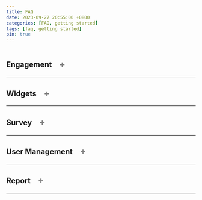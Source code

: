 ```yaml
---
title: FAQ
date: 2023-09-27 20:55:00 +0800
categories: [FAQ, getting started]
tags: [faq, getting started]
pin: true
---
```


<!--  This is a tab component -->

<details class="faq" onclick="toggleSymbol(this)">
<summary>
    <h3>Engagement 
        <span class="symbol">+</span>
    </h3>
</summary>


<details onclick="toggleSymbol(this)">
<summary>How do I create an engagement?<span class="symbol">+</span></summary>

You must be a Superuser to create an engagement.
To create an engagement, go to the Engagement Listing page and click the "Create an Engagement" button. This will take you to the Engagement creation page.
View all the steps on the <a href="https://bcgov.github.io/met-guide/posts/create-engagement/">Create Engagement</a> page. 

</details>

<details onclick="toggleSymbol(this)">
<summary>How do I edit an engagement?<span class="symbol">+</span></summary>

As a Superuser, you can edit an engagement at any time. As a Team Member, you can only edit an engagement you are assigned to before it is scheduled/published.
To edit an engagement, go to the Engagement Listing page and select "Edit Engagement" from the Action drop-down. This will take you to the Engagement Details page where you can edit your engagement. Alternatively, you can edit your engagement from the Preview Engagement page by clicking the "Edit Engagement" button.
View all the steps on the <a href="https://bcgov.github.io/met-guide/posts/edit-an-engagement/">Edit Engagement</a> page. 

</details>

<details onclick="toggleSymbol(this)">
<summary>How do I assign a Team Member/Reviewer to an Engagement?<span class="symbol">+</span></summary>

As a Superuser, you can assign any Team Member or Reviewer to any engagement. As a Team Member, you can assign any Team Member/Reviewer to an engagement that you are already assigned to.
To assign a user, go to the User Management page and select "Assign to an Engagement" from the Action drop-down. You can also assign a user to an engagement from the User's Detail page by clicking the "+ Add to an Engagement" button or, for Team Members only, you can go to the Engagement User Management page and click the "+ Add Team Member" button. 
View all the steps on the <a href="https://bcgov.github.io/met-guide/posts/add-team-member-or-reviewer-to-engagement/">Assign a Team Member/Reviewer to an Engagement</a> page. 

</details>

<details onclick="toggleSymbol(this)">
<summary>Where do I find the public URL to an Engagement?<span class="symbol">+</span></summary>

To access the public URL to an engagement, go to the Engagement Listing page and click on the desired engagement. Click on "Edit Engagement" and then go to the URL (links) tab. The top link will be for the Public Engagement Page. The URL is auto-generated based on the engagement name but is editable before the engagement is published.
Alternatively, if the engagement is not yet scheduled/published, you can select "Edit Engagement" from the Action drop-down on the Engagement Listing page. Please note that team Members will only be able to access the URL (links) tab on the Engagement Details page before the engagement is scheduled/published.

</details>

<details onclick="toggleSymbol(this)">
<summary>How do I edit the dates the survey opens and closes?<span class="symbol">+</span></summary>

Superusers can edit the survey dates if the engagement is in draft, published/scheduled, or open. Team Members can only edit the survey dates if the engagement is a draft. You cannot edit the dates of closed or unpublished engagements. 
To edit the opening and closing dates of a survey, click on your desired engagement and edit the dates from the Engagement Details tab, then click the "Save" button at the bottom of the page. For more information on Engagement Details, visit the <a href="https://bcgov.github.io/met-guide/posts/engagement-details/">Engagement Details</a> page.

</details>

<details onclick="toggleSymbol(this)">
<summary>How do I change the date an Engagement is scheduled to go live?<span class="symbol">+</span></summary>

As a Superuser, you can change the date and time an engagement is scheduled to go live as long as you do it before the original scheduled time. To change the engagement go-live date and time, go to the Engagement Listing page and click on the desired engagement. You will see a link to reschedule your engagement in the yellow banner, just below the date/time your engagement is scheduled to go live. 

</details>

<details onclick="toggleSymbol(this)">
<summary>Can I edit an engagement that is published?<span class="symbol">+</span></summary>

Yes. Superusers can edit engagements that have been published. However, once an engagement is published, you cannot change the "Set-up as Internal Engagement" and Send Report toggles, or the URL to the Public Engagement Page. 

</details>

</details>

<!--  This is the end of a tab component -->




<details class="faq" onclick="toggleSymbol(this)">
<summary>
    <h3>Widgets
        <span class="symbol">+</span>
    </h3>
</summary>


<details onclick="toggleSymbol(this)">
<summary>What are the widgets?<span class="symbol">+</span></summary>

Widgets are customizable modals that display different types of information about the engagement. To learn more and view all the widgets, visit the <a href="https://bcgov.github.io/met-guide/posts/widgets/">Widgets</a> page. 

</details>

<details onclick="toggleSymbol(this)">
<summary>How do I add a widget to an engagement?<span class="symbol">+</span></summary>

Superusers and Team Members can add widgets to display on the engagement page. Upon the creation of an engagement, a user will see the Widgets section on the right side of the screen. Click "Add Widget" and you will see all of the available widgets. To learn more and view all the widgets, visit the <a href="https://bcgov.github.io/met-guide/posts/widgets/">Widgets</a> page.

</details>

<details onclick="toggleSymbol(this)">
<summary>Do I need to add every widget to my engagement?<span class="symbol">+</span></summary>

No. Widgets are intended to be entirely customizable according to the engagement. 

</details>

</details>

<!--  This is the end of a tab component -->



<details class="faq" onclick="toggleSymbol(this)">
<summary>
    <h3>Survey
        <span class="symbol">+</span>
    </h3>
</summary>


<details onclick="toggleSymbol(this)">
<summary>How do I create a survey?<span class="symbol">+</span></summary>

You must be a Superuser to create a new survey. To create a survey, go to the Survey Listing page and click the "Create Survey" button. Choose the "Create a New Survey" option and approve of the Disclaimer and Statement of Responsibility for Survey Designers. To learn more about building your survey, visit the <a href="https://bcgov.github.io/met-guide/posts/survey-builder/">Widgets</a> page.

</details>

<details onclick="toggleSymbol(this)">
<summary>How do I edit a survey?<span class="symbol">+</span></summary>

Superusers and Team Members can edit surveys as long as the engagement it is linked to is not scheduled or published. After creating and saving a survey, you can edit it from the Survey Listing page or directly from the engagement it is attached to. From the survey listing page you can click "Edit Survey" from the Action drop-down, or you can click on the survey name then click on "Edit Survey" from the Preview Survey header. Alternatively, you can go to the Engagement Details page survey section and click the edit icon on the survey card. View all the steps on the <a href="https://bcgov.github.io/met-guide/posts/edit-a-survey/">Edit Survey</a> page. 

</details>

<details onclick="toggleSymbol(this)">
<summary>How do I review the new comments made in the survey and publish them?<span class="symbol">+</span></summary>

As a Superuser, you can review all comments on all engagements. As a Team Member, you can review comments on the engagement(s) you are assigned to. You can see if there are any new comments requiring review on the Engagement Listing or Survey Listing page. The number of new comments will show on the "new" comment badge as a number. Click the badge to access the new comments. You will see a list of all the new comments on the Comment Listing page. After clicking on a Comment ID from the Comment Listing page, you will be directed to the Comment Review page. There will be the option to approve, reject, or require that a comment needs further review. If a comment is approved, it will be published in the public record (as long as the report includes it). To learn more about the comment review process, visit the <a href="https://bcgov.github.io/met-guide/posts/comment-review-page/">Comment Review</a> page.

</details>

<details onclick="toggleSymbol(this)">
<summary>How is the survey accessed by the public?<span class="symbol">+</span></summary>

The surveys are embedded directly in an engagement. When a member of the public is on the engagement page, they will click the "Share Your Thoughts" button and validate their email address. They will receive an email notification to their provided email address which includes a link to the survey.

</details>

<details onclick="toggleSymbol(this)">
<summary>Can I create an engagement only accessible to B.C. Government employees?<span class="symbol">+</span></summary>

Yes. By clicking on the "Set-up as Internal Engagement" toggle in the Engagement Settings, your engagement will only be accessible to users with a @gov.bc.ca email address. For more information on engagement settings, visit the <a href="https://bcgov.github.io/met-guide/posts/engagement-settings/">Engagement Settings</a> page.

</details>

<details onclick="toggleSymbol(this)">
<summary>Can I send a survey to a select group of people?<span class="symbol">+</span></summary>

No. This tool does not have the capability to send surveys to select groups of people at this time. 

</details>

</details>

<!--  This is the end of a tab component -->



<details class="faq" onclick="toggleSymbol(this)">
<summary>
    <h3>User Management
        <span class="symbol">+</span>
    </h3>
</summary>

<details onclick="toggleSymbol(this)">
<summary>What are the different user roles?<span class="symbol">+</span></summary>

There are 6 roles within this tool, and 4 of them are assignable/visible to an internal user. The 4 that will be assignable/visible include: Superusers, Team Members, Viewers, and Reviewers. To learn more about roles, visit the <a href="https://bcgov.github.io/met-guide/posts/user-roles/">User Roles</a> page.

</details>

<details onclick="toggleSymbol(this)">
<summary>How do I assign a role to a new user?<span class="symbol">+</span></summary>

You must be a Superuser to assign a role to a new user. Once a new user logs in to the tool with their IDIR credentials, Superusers will see their name appear in the User Management tab. From the action drop-down, select "Assign a Role" and choose which role to assign the user. To learn more about assigning roles, visit the <a href="https://bcgov.github.io/met-guide/posts/add-users/">Add Users</a> page.

</details>

<details onclick="toggleSymbol(this)">
<summary>How do I assign a Team Member/Reviewer to an engagement?<span class="symbol">+</span></summary>

A Superuser can assign any Team Member/Reviewer to any engagement. A Team Member can assign any Team Member/Reviewer to engagements that they are already assigned to. Team Members and Reviewers can be assigned to an engagement from the action drop-down on the User Management page, or on the User Details page for that user. Additionally, Team Members can be assigned to engagements by the "Add Team Member" button on the Engagement User Management tab. View all the steps on the <a href="https://bcgov.github.io/met-guide/posts/add-team-member-or-reviewer-to-engagement/">Assign a Team Member/Reviewer to an Engagement</a> page. 

</details>

<details onclick="toggleSymbol(this)">
<summary>How do I remove a Team Member/Reviewer from an engagement?<span class="symbol">+</span></summary>

A Superuser can revoke Team Members and Reviewers from Engagements. Team Members and Reviewers can be revoked from an engagement from the action drop-down on the User Details page. Additionally, Team Members can be revoked from engagements through the action drop-down on the Engagement User Management tab. View all the steps on the <a href="https://bcgov.github.io/met-guide/posts/revokereinstate-team-member-or-reviewer-to-engagement/">Revoking/Reinstating a Team Member/Reviewer to an Engagement</a> page. 

</details>

<details onclick="toggleSymbol(this)">
<summary>How do I deactivate/reactivate a user?<span class="symbol">+</span></summary>

You must be a Superuser to deactivate or reactivate users.
To deactivate a user, go to the User Details page and click the "Deactivate" button on the top right of the screen. If the user was previously deactivated, the same button will allow a Superuser to reactivate them. View all the steps on the <a href="https://bcgov.github.io/met-guide/posts/deactivate-or-reactivate-user/">Deactivate/Reactivate a User</a> page. 

</details>

<details onclick="toggleSymbol(this)">
<summary>What is the difference between the User Management tab in an engagement, the User Management page, and the User Details page?<span class="symbol">+</span></summary>

The User Management tab within an engagement includes the Team Members that are assigned to that particular engagement. The User Management page is a listing of all the users within the system, their roles, date added in the system, status, and an actions drop-down to perform quick actions such as assigning a role, changing their role, or assigning them to an engagement. The User Details page is specific to each user and includes more information such as the engagements that this user is or was assigned to. 

</details>

</details>

<!--  This is the end of a tab component -->



<details class="faq" onclick="toggleSymbol(this)">
<summary>
    <h3>Report
        <span class="symbol">+</span>
    </h3>
</summary>

<details onclick="toggleSymbol(this)">
<summary>How can I select which questions will show on the public report?<span class="symbol">+</span></summary>

After creating a survey, you can select which questions will be displayed on the public report. You will be automatically directed to the Report Settings page after clicking "Save & Continue" on a survey. Alternatively, you can go to the Survey Listing page and click "Edit Settings" from the action drop-down. The Report Settings can only be edited before an engagement is scheduled/published. View all the steps on the <a href="https://bcgov.github.io/met-guide/posts/report-settings/">Report Settings</a> page. 

</details>

<details onclick="toggleSymbol(this)">
<summary>How do I change the option to automatically send a report when the survey closes?<span class="symbol">+</span></summary>

Go to edit your desired engagement, then go to the Engagement Settings tab and toggle off the "Send Report". 

</details>

<details onclick="toggleSymbol(this)">
<summary>Where do I find the URL to the public report?<span class="symbol">+</span></summary>

Go to edit your desired engagement, then go to the URL (links) tab and copy the "Link to Public Dashboard Report" at the bottom.

</details>

<details onclick="toggleSymbol(this)">
<summary>Where do I view the internal and public reports for my engagement?<span class="symbol">+</span></summary>

You can view the Public Report and the Internal Report from the Actions drop-down on the Engagement and Survey Listing pages.

Learn mre about the reports on the <a href="https://bcgov.github.io/met-guide/posts/report/">Report</a> page. 

</details>

<!--  This is the end of a tab component -->



<details class="faq" onclick="toggleSymbol(this)">
<summary>
    <h3>Policy
        <span class="symbol">+</span>
    </h3>
</summary>

<details onclick="toggleSymbol(this)">
<summary>What information can I ask for in my survey?<span class="symbol">+</span></summary>

The survey is intended to collect feedback and input from B.C. citizens in order to provide real data to meet the diverse needs of Ministries. It is important to consult with your appointed lead as your survey questions may be permitted to ask for specific demographic information depending on your Ministry. You must ensure your survey questions abide by the Privacy Impact Assessment (PIA) developed for your Ministries use of this tool. 

</details>

<details onclick="toggleSymbol(this)">
<summary>Is there any information I cannot ask for in my survey?<span class="symbol">+</span></summary>

You cannot ask for personal information anywhere in your survey. All survey questions that include a free-text box must have a description reminder to not inadvertently include personal information. Survey responses that do include personal information, inappropriate language, or threats, will be actioned from the Comment Review page appropriately. 

</details>

<details onclick="toggleSymbol(this)">
<summary>What is a Privacy Impact Assessment (PIA)?<span class="symbol">+</span></summary>

"A privacy impact assessment (PIA) is a step-by-step review process to make sure you protect the personal information you collect or use in your project" (Government of BC).

</details>

<details onclick="toggleSymbol(this)">
<summary>Where can I find the Privacy Impact assessment (PIA) for this tool?<span class="symbol">+</span></summary>

Please contact your appointed lead for a copy of the Privacy Impact Assessment (PIA). 

</details>

</details>

<!--  This is the end of a tab component -->



<style>
.faq-wrapper{
  margin-bottom: 10px;
}

summary {
  display: flex;
  align-items: flex-end;
  flex-direction: row;
  justify-content: space-between;
  border-bottom: 1px solid black;
  font-weight: bold;
  font-size: 1.2em;
  cursor: pointer;
}

details[open] > summary {
  border-bottom: none;
}

details > p {
    padding-top: 10px;
    padding-bottom: 10px;
}

  
.symbol {
  background-color: transparent;
  border: none;
  color: gray;
  padding: 5px 15px;
  cursor: pointer;
  font-size: 1.2em;
}

</style>

<script>
function toggleSymbol(element) {
  const symbol = element.querySelector('span.symbol');

  if (element.hasAttribute('open')) {
    symbol.innerText = '+';
  } else {
    symbol.innerText = '-';
  }
}
</script>
